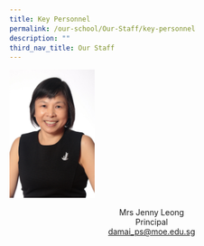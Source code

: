 ```yaml
---
title: Key Personnel
permalink: /our-school/Our-Staff/key-personnel
description: ""
third_nav_title: Our Staff
---
```



<img src="/images/2020%20Mrs%20Jenny%20Leong.jpeg" 
     style="width:30%">
		 
<center>Mrs Jenny Leong  <br>
Principal<br>
<a href="damai_ps@moe.edu.sg">damai_ps@moe.edu.sg</a></center>

